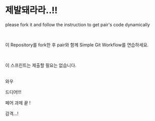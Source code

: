 
제발돼라라..!!
=======
please fork it and follow the instruction to get pair's code dynamically

<br />

이 Repository를 fork한 후 pair와 함께 Simple Git Workflow를 연습하세요.

<br />

이 스프린트는 제출할 필요는 없습니다.

<br />
와우

드디어!!!

페어 과제 끝 !

감격...!
